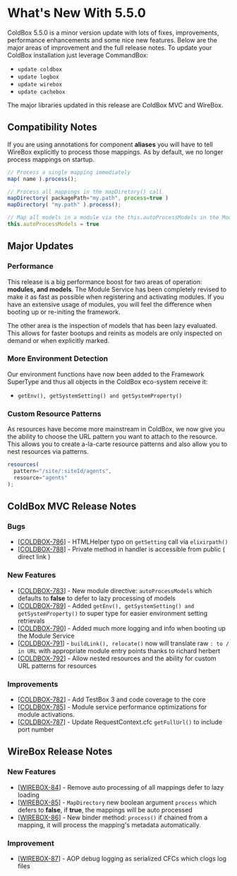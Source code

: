 # What's New With 5.5.0

ColdBox 5.5.0 is a minor version update with lots of fixes, improvements, performance enhancements and some nice new features.  Below are the major areas of improvement and the full release notes. To update your ColdBox installation just leverage CommandBox: 

* `update coldbox`
* `update logbox`
* `update wirebox`
* `update cachebox`

The major libraries updated in this release are ColdBox MVC and WireBox.

## Compatibility Notes

If you are using annotations for component **aliases** you will have to tell WireBox explicitly to process those mappings.  As by default, we no longer process mappings on startup.

```javascript
// Process a single mapping immediately
map( name ).process();

// Process all mappings in the mapDiretory() call
mapDirectory( packagePath="my.path", process=true )
mapDirectory( "my.path" ).process();

// Map all models in a module via the this.autoProcessModels in the ModuleConfig.cfc
this.autoProcessModels = true

```

## Major Updates

### Performance

This release is a big performance boost for two areas of operation: **modules, and models**.  The Module Service has been completely revised to make it as fast as possible when registering and activating modules.  If you have an extensive usage of modules, you will feel the difference when booting up or re-initing the framework.

The other area is the inspection of models that has been lazy evaluated.  This allows for faster bootups and reinits as models are only inspected on demand or when explicitly marked.

### More Environment Detection

Our environment functions have now been added to the Framework SuperType and thus all objects in the ColdBox eco-system receive it:

* `getEnv(), getSystemSetting() and getSystemProperty()`

### Custom Resource Patterns

As resources have become more mainstream in ColdBox, we now give you the ability to choose the URL pattern you want to attach to the resource.  This allows you to create a-la-carte resource patterns and also allow you to nest resources via patterns.

```javascript
resources(
  pattern="/site/:siteId/agents",
  resource="agents"
);
```

## ColdBox MVC Release Notes

### Bugs

* \[[COLDBOX-786](https://ortussolutions.atlassian.net/browse/COLDBOX-786)\] - HTMLHelper typo on `getSetting` call via `elixirpath()`
* \[[COLDBOX-788](https://ortussolutions.atlassian.net/browse/COLDBOX-788)\] - Private method in handler is accessible from public \( direct link \)

### New Features

* \[[COLDBOX-783](https://ortussolutions.atlassian.net/browse/COLDBOX-783)\] - New module directive: `autoProcessModels` which defaults to **false** to defer to lazy processing of models
* \[[COLDBOX-789](https://ortussolutions.atlassian.net/browse/COLDBOX-789)\] - Added `getEnv(), getSystemSetting() and getSystemProperty()` to super type for easier environment setting retrievals
* \[[COLDBOX-790](https://ortussolutions.atlassian.net/browse/COLDBOX-790)\] - Added much more logging and info when booting up the Module Service
* \[[COLDBOX-791](https://ortussolutions.atlassian.net/browse/COLDBOX-791)\] - `buildLink(), relocate()` now will translate raw `: to / in URL` with appropriate module entry points thanks to richard herbert
* \[[COLDBOX-792](https://ortussolutions.atlassian.net/browse/COLDBOX-792)\] - Allow nested resources and the ability for custom URL patterns for resources

### Improvements

* \[[COLDBOX-782](https://ortussolutions.atlassian.net/browse/COLDBOX-782)\] - Add TestBox 3 and code coverage to the core
* \[[COLDBOX-785](https://ortussolutions.atlassian.net/browse/COLDBOX-785)\] - Module service performance optimizations for module activations.
* \[[COLDBOX-787](https://ortussolutions.atlassian.net/browse/COLDBOX-787)\] - Update RequestContext.cfc `getFullUrl()` to include port number

## WireBox Release Notes

### New Features

* \[[WIREBOX-84](https://ortussolutions.atlassian.net/browse/WIREBOX-84)\] - Remove auto processing of all mappings defer to lazy loading
* \[[WIREBOX-85](https://ortussolutions.atlassian.net/browse/WIREBOX-85)\] - `MapDirectory` new boolean argument `process` which defers to **false**, if **true**, the mappings will be auto processed
* \[[WIREBOX-86](https://ortussolutions.atlassian.net/browse/WIREBOX-86)\] - New binder method: `process()` if chained from a mapping, it will process the mapping's metadata automatically.

### Improvement

* \[[WIREBOX-87](https://ortussolutions.atlassian.net/browse/WIREBOX-87)\] - AOP debug logging as serialized CFCs which clogs log files

